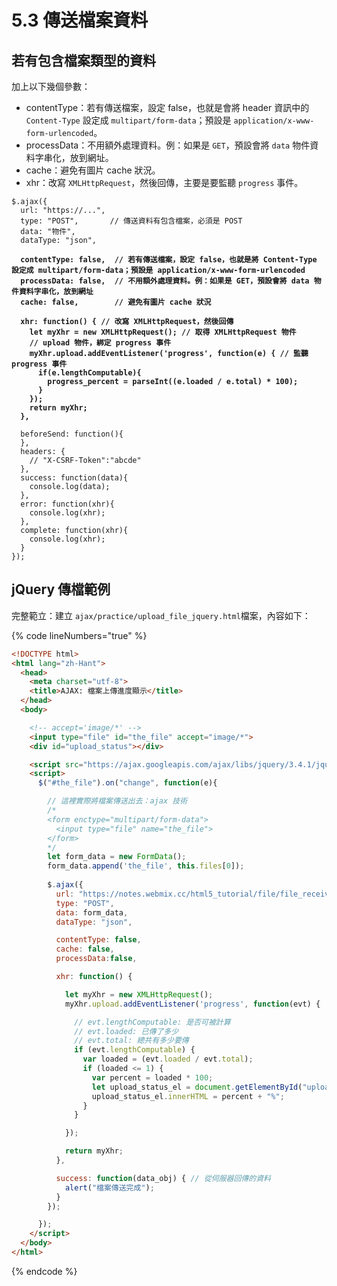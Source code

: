 # 5.3 傳送檔案資料

## 若有包含檔案類型的資料

加上以下幾個參數：

* contentType：若有傳送檔案，設定 false，也就是會將 header 資訊中的 `Content-Type` 設定成 `multipart/form-data`；預設是 `application/x-www-form-urlencoded`。
* processData：不用額外處理資料。例：如果是 `GET`，預設會將 `data` 物件資料字串化，放到網址。
* cache：避免有圖片 cache 狀況。
* xhr：改寫 `XMLHttpRequest`，然後回傳，主要是要監聽 `progress` 事件。

<pre class="language-javascript" data-line-numbers><code class="lang-javascript">$.ajax({
  url: "https://...",
  type: "POST",       // 傳送資料有包含檔案，必須是 POST
  data: "物件",
  dataType: "json",
  
<strong>  contentType: false,  // 若有傳送檔案，設定 false，也就是將 Content-Type 設定成 multipart/form-data；預設是 application/x-www-form-urlencoded
</strong><strong>  processData: false,  // 不用額外處理資料。例：如果是 GET，預設會將 data 物件資料字串化，放到網址
</strong><strong>  cache: false,        // 避免有圖片 cache 狀況
</strong>  
<strong>  xhr: function() { // 改寫 XMLHttpRequest，然後回傳
</strong><strong>    let myXhr = new XMLHttpRequest(); // 取得 XMLHttpRequest 物件
</strong><strong>    // upload 物件，綁定 progress 事件
</strong><strong>    myXhr.upload.addEventListener('progress', function(e) { // 監聽 progress 事件
</strong><strong>      if(e.lengthComputable){
</strong><strong>        progress_percent = parseInt((e.loaded / e.total) * 100);
</strong><strong>      }
</strong><strong>    });
</strong><strong>    return myXhr;
</strong><strong>  },
</strong>  
  beforeSend: function(){
  },
  headers: {
    // "X-CSRF-Token":"abcde"   
  },
  success: function(data){
    console.log(data);
  },
  error: function(xhr){
    console.log(xhr);
  },
  complete: function(xhr){
    console.log(xhr);
  }
});
</code></pre>



## jQuery 傳檔範例

完整範立：建立 `ajax/practice/upload_file_jquery.html`檔案，內容如下：

{% code lineNumbers="true" %}
```html
<!DOCTYPE html>
<html lang="zh-Hant">
  <head>
    <meta charset="utf-8">
    <title>AJAX: 檔案上傳進度顯示</title>
  </head>
  <body>

    <!-- accept='image/*' -->
    <input type="file" id="the_file" accept="image/*">
    <div id="upload_status"></div>

    <script src="https://ajax.googleapis.com/ajax/libs/jquery/3.4.1/jquery.min.js"></script>
    <script>
      $("#the_file").on("change", function(e){

        // 這裡實際將檔案傳送出去：ajax 技術
        /*
        <form enctype="multipart/form-data">
          <input type="file" name="the_file">
        </form>
        */
        let form_data = new FormData();
        form_data.append('the_file', this.files[0]);
        
        $.ajax({
          url: "https://notes.webmix.cc/html5_tutorial/file/file_receive.php",
          type: "POST",
          data: form_data,
          dataType: "json",

          contentType: false,
          cache: false,
          processData:false,

          xhr: function() {

            let myXhr = new XMLHttpRequest();
            myXhr.upload.addEventListener('progress', function(evt) {

              // evt.lengthComputable: 是否可被計算
              // evt.loaded: 已傳了多少
              // evt.total: 總共有多少要傳
              if (evt.lengthComputable) {
                var loaded = (evt.loaded / evt.total);
                if (loaded <= 1) {
                  var percent = loaded * 100;
                  let upload_status_el = document.getElementById("upload_status");
                  upload_status_el.innerHTML = percent + "%";
                }
              }

            });

            return myXhr;
          },

          success: function(data_obj) { // 從伺服器回傳的資料
            alert("檔案傳送完成");
          }
        });

      });
    </script>
  </body>
</html>
```
{% endcode %}


